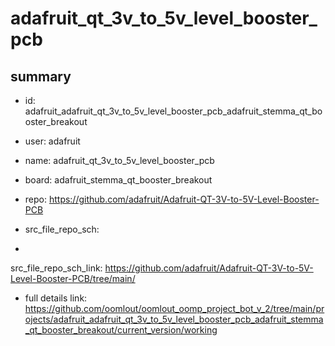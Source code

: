 # adafruit_qt_3v_to_5v_level_booster_pcb
 
## summary 
* id: adafruit_adafruit_qt_3v_to_5v_level_booster_pcb_adafruit_stemma_qt_booster_breakout
* user: adafruit
* name: adafruit_qt_3v_to_5v_level_booster_pcb
* board: adafruit_stemma_qt_booster_breakout
* repo: https://github.com/adafruit/Adafruit-QT-3V-to-5V-Level-Booster-PCB



* src_file_repo_sch: 
*
 src_file_repo_sch_link: https://github.com/adafruit/Adafruit-QT-3V-to-5V-Level-Booster-PCB/tree/main/
* full details link: https://github.com/oomlout/oomlout_oomp_project_bot_v_2/tree/main/projects/adafruit_adafruit_qt_3v_to_5v_level_booster_pcb_adafruit_stemma_qt_booster_breakout/current_version/working  






